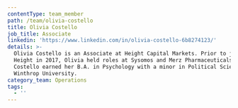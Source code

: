 ```yaml
---
contentType: team_member
path: /team/olivia-costello
title: Olivia Costello
job_title: Associate
linkedin: 'https://www.linkedin.com/in/olivia-costello-6b8274123/'
details: >-
  Olivia Costello is an Associate at Height Capital Markets. Prior to joining
  Height in 2017, Olivia held roles at Sysomos and Merz Pharmaceuticals. Ms.
  Costello earned her B.A. in Psychology with a minor in Political Science at
  Winthrop University.
category_team: Operations
tags:
  - ''
---
```


